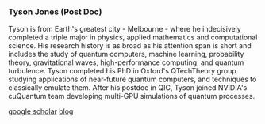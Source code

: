 ### Tyson Jones (Post Doc)

Tyson is from Earth's greatest city - Melbourne -  where he indecisively completed a triple major in physics, applied mathematics and computational science. His research history is as broad as his attention span is short and includes the study of quantum computers, machine learning, probability theory, gravitational waves, high-performance computing, and quantum turbulence. Tyson completed his PhD in Oxford's QTechTheory group studying applications of near-future quantum computers, and techniques to classically emulate them. After his postdoc in QIC, Tyson joined NVIDIA's cuQuantum team developing multi-GPU simulations of quantum processes.

[google scholar](https://scholar.google.com/citations?user=ZELdPJIAAAAJ&hl=en)
[blog](https://www.tysonjones.io/)